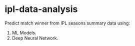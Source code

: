 # ipl-data-analysis

Predict match winner from IPL seasons summary data using:
1. ML Models.
2. Deep Neural Network.
